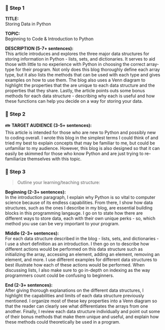 ### :pushpin: Step 1
**TITLE:**    
Storing Data in Python

**TOPIC:**    
Beginning to Code & Introduction to Python

**DESCRIPTION (5-7+ sentences):**    
This article introduces and explores the three major data structures for storing information in Python - lists, sets, and dictionaries.  It serves to aid those with little to no experience with Python in choosing the correct array-type for their program.  Not only does this blog thoroughly define each array type, but it also lists the methods that can be used with each type and gives examples on how to use them.  The blog also uses a Venn diagram to highlight the properties that the are unique to each data structure and the properties that they share.  Lastly, the article points outs some bonus methods for each data structure - describing why each is useful and how these functions can help you decide on a way for storing your data.

### :pushpin: Step 2
:family: **TARGET AUDIENCE (3-5+ sentences):**    
This article is intended for those who are new to Python and possibly new to coding overall.  I wrote this blog in the simplest terms I could think of and tried my best to explain concepts that may be familiar to me, but could be unfamiliar to my audience.  However, this blog is also designed so that it can easily be skimmed for those who know Python and are just trying to re-familiarize themselves with this topic.

### :pushpin: Step 3
> Outline your learning/teaching structure: 

**Beginning (2-3+ sentences):**    
In the introduction paragraph, I explain why Python is so vital to computer science because of its endless capabilities.  From there, I show how data structures, such as the ones I describe in my blog, are essential building blocks in this programming langauge.  I go on to state how there are different ways to store data, each with their own unique perks - so, which method you use can be very important to your program.

**Middle (2-3+ sentences):**    
For each data structure described in the blog - lists, sets, and dictionaries - I use a short definition as an introduction.  I then go on to describe how different actions would be performed on this data structure such as initializing the array, accessing an element, adding an element, removing an element, and more.  I use different examples for different data structures to best illustrate how each of these actions would be performed.  When discussing lists, I also make sure to go in-depth on indexing as the way programmers count could be confusing to beginners.

**End (2-3+ sentences):**    
After giving thorough explanations on the different data structures, I highlight the capabilities and limits of each data structure previously mentioned.  I organize most of these key properties into a Venn diagram so that the reader can clearly see what differentiates the arrays from one another.  Finally, I review each data structure individually and point out some of their bonus methods that make them unique and useful, and explain how these methods could theoretically be used in a program.
